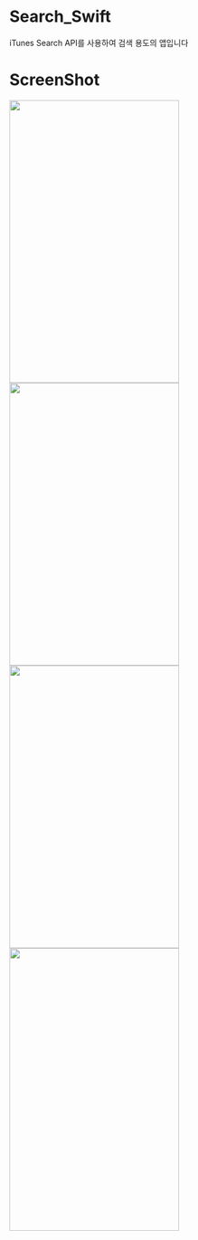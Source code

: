 # Search_Swift

iTunes Search API를 사용하여 검색 용도의 앱입니다

# ScreenShot
<div>
<img src="https://user-images.githubusercontent.com/40783589/96327950-21dab280-1079-11eb-9b1e-197f00b178ec.jpeg" width="300" height="500">
<img src="https://user-images.githubusercontent.com/40783589/96328021-b3e2bb00-1079-11eb-9d00-f0571e24f250.jpeg" width="300" height="500">
<img src="https://user-images.githubusercontent.com/40783589/96328019-b2b18e00-1079-11eb-806d-951feec587f4.jpeg" width="300" height="500">
<img src="https://user-images.githubusercontent.com/40783589/96328018-b0e7ca80-1079-11eb-9f42-88f4f754710f.jpeg" width="300" height="500">
</div>
